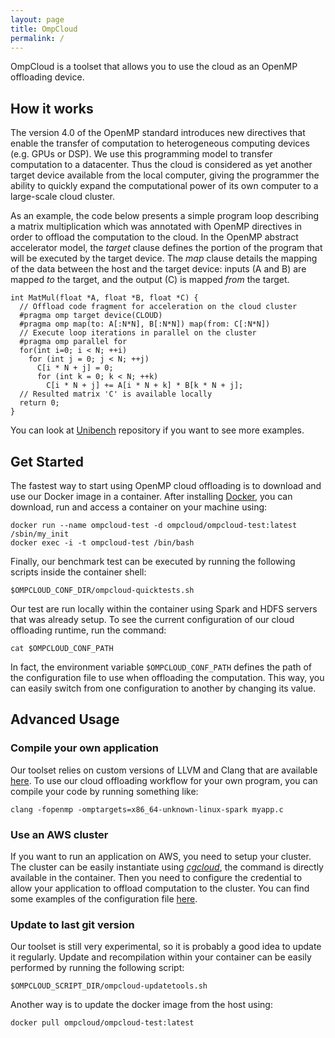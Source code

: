 ```yaml
---
layout: page
title: OmpCloud
permalink: /
---
```


OmpCloud is a toolset that allows you to use the cloud as an OpenMP offloading device.

## How it works

The version 4.0 of the OpenMP standard introduces new directives that enable the transfer of computation to heterogeneous computing devices (e.g. GPUs or DSP). We use this programming model to transfer computation to a datacenter. Thus the cloud is considered as yet another target device available from the local computer, giving the programmer the ability to quickly expand the computational power of its own computer to a large-scale cloud cluster.

As an example, the code below presents a simple program loop describing a matrix multiplication which was annotated with OpenMP directives in order to offload the computation to the cloud. In the OpenMP abstract accelerator model, the *target* clause defines the portion of the program that will be executed by the target device. The *map* clause details the mapping of the data between the host and the target device:  inputs (A and B) are mapped *to* the target, and the output (C) is mapped *from* the target.

```
int MatMul(float *A, float *B, float *C) {
  // Offload code fragment for acceleration on the cloud cluster
  #pragma omp target device(CLOUD)
  #pragma omp map(to: A[:N*N], B[:N*N]) map(from: C[:N*N])
  // Execute loop iterations in parallel on the cluster
  #pragma omp parallel for
  for(int i=0; i < N; ++i)
    for (int j = 0; j < N; ++j)
      C[i * N + j] = 0;
      for (int k = 0; k < N; ++k)
        C[i * N + j] += A[i * N + k] * B[k * N + j];
  // Resulted matrix 'C' is available locally
  return 0;
}
```

You can look at [Unibench](https://github.com/ompcloud/Unibench) repository if you want to see more examples.

## Get Started

The fastest way to start using OpenMP cloud offloading is to download and use our Docker image in a container.
After installing [Docker](https://docs.docker.com/engine/installation/), you can download, run and access a container on your machine using:

```
docker run --name ompcloud-test -d ompcloud/ompcloud-test:latest /sbin/my_init
docker exec -i -t ompcloud-test /bin/bash
```

Finally, our benchmark test can be executed by running the following scripts inside the container shell:

```
$OMPCLOUD_CONF_DIR/ompcloud-quicktests.sh
```

Our test are run locally within the container using Spark and HDFS servers that was already setup. To see the current configuration of our cloud offloading runtime, run the command:

```
cat $OMPCLOUD_CONF_PATH
```

In fact, the environment variable `$OMPCLOUD_CONF_PATH` defines the path of the configuration file to use when offloading the computation. This way, you can easily switch from one configuration to another by changing its value.

## Advanced Usage

### Compile your own application

Our toolset relies on custom versions of LLVM and Clang that are available [here](https://github.com/ompcloud). To use our cloud offloading workflow for your own program, you can compile your code by running something like:

```
clang -fopenmp -omptargets=x86_64-unknown-linux-spark myapp.c
```

### Use an AWS cluster

If you want to run an application on AWS, you need to setup your cluster. The cluster can be easily instantiate using [*cgcloud*](https://github.com/ompcloud/cgcloud), the  command is directly available in the container. Then you need to configure the credential to allow your application to offload computation to the cluster. You can find some examples of the configuration file [here](https://github.com/ompcloud/ompcloud-docker/tree/master/config-rtl-examples).

### Update to last git version

Our toolset is still very experimental, so it is probably a good idea to update it regularly. Update and recompilation within your container can be easily performed by running the following script:

```
$OMPCLOUD_SCRIPT_DIR/ompcloud-updatetools.sh
```

Another way is to update the docker image from the host using:

```
docker pull ompcloud/ompcloud-test:latest
```
